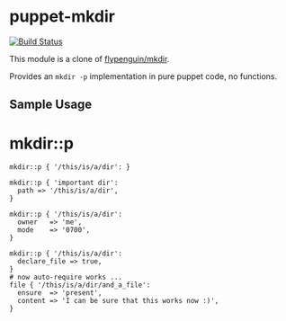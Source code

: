 # puppet-mkdir

[![Build Status](https://travis-ci.com/rehanone/puppet-mkdir.svg?branch=master)](https://travis-ci.com/rehanone/puppet-mkdir)

This module is a clone of [flypenguin/mkdir](https://forge.puppet.com/modules/flypenguin/mkdir/).

Provides an `mkdir -p` implementation in pure puppet code, no functions.

## Sample Usage

# mkdir::p

```
mkdir::p { '/this/is/a/dir': }

mkdir::p { 'important dir':
  path => '/this/is/a/dir',
}

mkdir::p { '/this/is/a/dir':
  owner   => 'me',
  mode    => '0700',
}

mkdir::p { '/this/is/a/dir':
  declare_file => true,
}
# now auto-require works ...
file { '/this/is/a/dir/and_a_file':
  ensure  => 'present',
  content => 'I can be sure that this works now :)',
}

```
